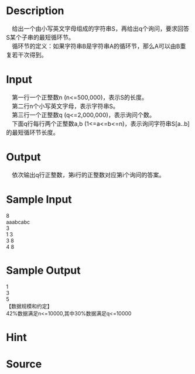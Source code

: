 
# Description

<div class="content"><div style="margin: 13pt 0cm"></div>
<div style="text-indent: 12pt"><span style="font-size: 12pt">给出一个由小写英文字母组成的字符串S，再给出q个询问，要求回答S某个子串的最短循环节。</span></div>
<div style="text-indent: 12pt"><span style="font-size: 12pt">循环节的定义：如果字符串B是字符串A的循环节，那么A可以由B重复若干次得到。</span></div></div>

# Input

<div class="content"><div style="text-indent: 12pt"><span style="font-size: 12pt">第一行一个正整数n (n&lt;=500,000)，表示S的长度。 </span></div>
<div style="text-indent: 12pt"><span style="font-size: 12pt">第二行n个小写英文字母，表示字符串S。</span></div>
<div style="text-indent: 12pt"><span style="font-size: 12pt">第三行一个正整数q (q&lt;=2,000,000)，表示询问个数。</span></div>
<div style="text-indent: 12pt"><span style="font-size: 12pt">下面q行每行两个正整数a,b (1&lt;=a&lt;=b&lt;=n)，表示询问字符串S[a..b]的最短循环节长度。</span></div></div>

# Output

<div class="content"><div style="text-indent: 12pt"><span style="font-size: 12pt">依次输出q行正整数，第i行的正整数对应第i个询问的答案。</span></div></div>

# Sample Input

<div class="content"><span class="sampledata">8<br/>
aaabcabc<br/>
3<br/>
1 3<br/>
3 8<br/>
4 8<br/>
</span></div>

# Sample Output

<div class="content"><span class="sampledata">1<br/>
3<br/>
5<br/>
【数据规模和约定】<br/>
42%数据满足n&lt;=10000,其中30%数据满足q&lt;=10000</span></div>

# Hint

<div class="content"><p></p></div>

# Source

<div class="content"><p><a href="problemset.php?search="></a></p></div>

